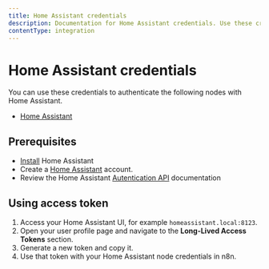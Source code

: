 ```yaml
---
title: Home Assistant credentials
description: Documentation for Home Assistant credentials. Use these credentials to authenticate Home Assistant in n8n, a workflow automation platform.
contentType: integration
---
```


# Home Assistant credentials

You can use these credentials to authenticate the following nodes with Home Assistant.

- [Home Assistant](/integrations/builtin/app-nodes/n8n-nodes-base.homeassistant/)

## Prerequisites

- [Install](https://www.home-assistant.io/installation/) Home Assistant
- Create a [Home Assistant](https://www.home-assistant.io/getting-started/onboarding) account.
- Review the Home Assistant [Autentication API](https://developers.home-assistant.io/docs/auth_api) documentation

## Using access token

1. Access your Home Assistant UI, for example `homeassistant.local:8123`.
2. Open your user profile page and navigate to the **Long-Lived Access Tokens** section.
3. Generate a new token and copy it.
4. Use that token with your Home Assistant node credentials in n8n.

